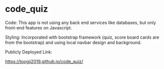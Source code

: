 # code_quiz

Code:
This app is not using any back end services like databases, but only front-end features on Javascript.


Styling:
Incorporated with bootstrap framework (quiz, score board cards are from the bootstrap) and using local navbar design and background.

Publicly Deployed Link:

https://toogii2019.github.io/code_quiz/
